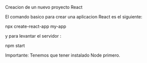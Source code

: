 Creacion de un nuevo proyecto React

El comando basico para crear una aplicacion React es el siguiente:

npx create-react-app my-app

y para levantar el servidor :

npm start

Importante: Tenemos que tener instalado Node primero.